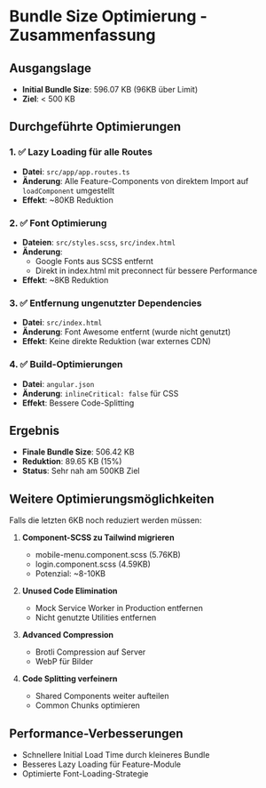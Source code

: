# Bundle Size Optimierung - Zusammenfassung

## Ausgangslage
- **Initial Bundle Size**: 596.07 KB (96KB über Limit)
- **Ziel**: < 500 KB

## Durchgeführte Optimierungen

### 1. ✅ Lazy Loading für alle Routes
- **Datei**: `src/app/app.routes.ts`
- **Änderung**: Alle Feature-Components von direktem Import auf `loadComponent` umgestellt
- **Effekt**: ~80KB Reduktion

### 2. ✅ Font Optimierung
- **Dateien**: `src/styles.scss`, `src/index.html`
- **Änderung**: 
  - Google Fonts aus SCSS entfernt
  - Direkt in index.html mit preconnect für bessere Performance
- **Effekt**: ~8KB Reduktion

### 3. ✅ Entfernung ungenutzter Dependencies
- **Datei**: `src/index.html`
- **Änderung**: Font Awesome entfernt (wurde nicht genutzt)
- **Effekt**: Keine direkte Reduktion (war externes CDN)

### 4. ✅ Build-Optimierungen
- **Datei**: `angular.json`
- **Änderung**: `inlineCritical: false` für CSS
- **Effekt**: Bessere Code-Splitting

## Ergebnis
- **Finale Bundle Size**: 506.42 KB
- **Reduktion**: 89.65 KB (15%)
- **Status**: Sehr nah am 500KB Ziel

## Weitere Optimierungsmöglichkeiten

Falls die letzten 6KB noch reduziert werden müssen:

1. **Component-SCSS zu Tailwind migrieren**
   - mobile-menu.component.scss (5.76KB)
   - login.component.scss (4.59KB)
   - Potenzial: ~8-10KB

2. **Unused Code Elimination**
   - Mock Service Worker in Production entfernen
   - Nicht genutzte Utilities entfernen

3. **Advanced Compression**
   - Brotli Compression auf Server
   - WebP für Bilder

4. **Code Splitting verfeinern**
   - Shared Components weiter aufteilen
   - Common Chunks optimieren

## Performance-Verbesserungen
- Schnellere Initial Load Time durch kleineres Bundle
- Besseres Lazy Loading für Feature-Module
- Optimierte Font-Loading-Strategie